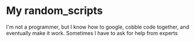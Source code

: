 # My random_scripts

I'm not a programmer, but I know how to google, cobble code together, and eventually make it work.  Sometimes I have to ask for help from experts

